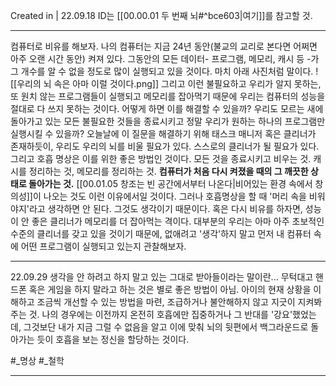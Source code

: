Created in | 22.09.18
ID는 [[00.00.01 두 번째 뇌#^bce603|여기]]를 참고할 것.

---
컴퓨터로 비유를 해보자.
나의 컴퓨터는 지금 24년 동안(불교의 교리로 본다면 어쩌면 아주 오랜 시간 동안) 켜져 있다.
그동안의 모든 데이터- 프로그램, 메모리, 캐시 등 -가 그 개수를 알 수 없을 정도로 많이 실행되고 있을 것이다. 마치 아래 사진처럼 말이다.
![[우리의 뇌 속은 아마 이럴 것이다.png]]
그리고 이런 불필요하고 우리가 알지 못하는, 또 원치 않는 프로그램들이 실행되고 메모리를 잡아먹기 때문에 우리는 컴퓨터의 성능을 절대로 다 쓰지 못하는 것이다.
어떻게 하면 이를 해결할 수 있을까? 우리도 모르는 새에 돌아가고 있는 모든 불필요한 것들을 종료시키고 정말 우리가 원하는 하나의 프로그램만 실행시킬 수 있을까?
오늘날에 이 질문을 해결하기 위해 태스크 매니저 혹은 클리너가 존재하듯이, 우리도 우리의 뇌를 비울 필요가 있다. 스스로의 클리너가 될 필요가 있다. 그리고 호흡 명상은 이를 위한 좋은 방법인 것이다.
모든 것을 종료시키고 비우는 것. 캐시를 정리하는 것, 메모리를 정리하는 것. **컴퓨터가 처음 다시 켜졌을 때의 그 깨끗한 상태로 돌아가는 것.**
[[00.01.05 창조는 빈 공간에서부터 나온다|비어있는 환경 속에서 창의성]]이 나오는 것도 이런 이유에서일 것이다.
그러나 호흡명상을 할 때 '머리 속을 비워야지'라고 생각하면 안 된다. 그것도 생각이기 때문이다. 혹은 다시 비유를 하자면, 성능이 안 좋은 클리너가 메모리를 더 잡아먹는 격이다. 대부분의 우리는 아마 아주 초보적인 수준의 클리너를 갖고 있을 것이기 때문에, 없애려고 '생각'하지 말고 먼저 내 컴퓨터 속에 어떤 프로그램이 실행되고 있는지 관찰해보자.

---
22.09.29
생각을 안 하려고 하지 말고 있는 그대로 받아들이라는 말이란...
무턱대고 핸드폰 혹은 게임을 하지 말라고 하는 것은 별로 좋은 방법이 아님. 아이의 현재 상황을 이해하고 조금씩 개선할 수 있는 방법을 마련, 조급하거나 불안해하지 않고 지긋이 지켜봐주는 것. 나의 경우에는 이전까지 온전히 호흡에만 집중하거나 그 반대를 '강요'했었는데, 그것보단 내가 지금 그럴 수 없음을 알고 이에 맞춰 뇌의 뒷편에서 백그라운드로 돌아가는 듯이 호흡을 보는 정신을 할당하는 것이다.

#_명상 #_철학 

---
